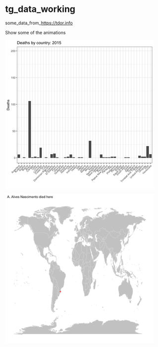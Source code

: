 # tg_data_working
some_data_from_https://tdor.info

Show some of the animations

![](https://github.com/brennanpincardiff/tg_data_working/blob/master/death_country_4yr.gif)


![](https://github.com/brennanpincardiff/tg_data_working/blob/master/world_map_names.gif)
